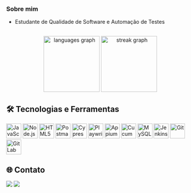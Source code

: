 ### Sobre mim

- Estudante de Qualidade de Software e Automação de Testes


##
    
<div align="center">
  <img src="https://github-readme-stats.vercel.app/api/top-langs?username=juniorslx&locale=pt-br&hide_title=false&layout=compact&card_width=320&langs_count=5&theme=dark&hide_border=true&order=2" height="150" alt="languages graph"  />
  <img src="https://streak-stats.demolab.com?user=juniorslx&locale=pt-br&mode=daily&theme=dark&hide_border=true&border_radius=5&date_format=j%20M%5B%20Y%5D&order=3" height="150" alt="streak graph"  />
</div>



## 🛠️  Tecnologias e Ferramentas
<p align="left"> <img src="https://cdn.simpleicons.org/javascript/F7DF1E" alt="JavaScript" height="40" title="JavaScript" /> <img src="https://cdn.simpleicons.org/node.js/339933" alt="Node.js" height="40" title="Node.js" /> <img src="https://cdn.jsdelivr.net/gh/devicons/devicon/icons/html5/html5-original.svg" alt="HTML5" height="40" title="HTML5" /> <img src="https://cdn.simpleicons.org/postman/FF6C37" alt="Postman" height="40" title="Postman" /> <img src="https://cdn.simpleicons.org/cypress/17202C" alt="Cypress" height="40" title="Cypress" /> <img src="https://playwright.dev/img/playwright-logo.svg" alt="Playwright" height="40" title="Playwright" /> <img src="https://cdn.simpleicons.org/appium/00BFFF" alt="Appium" height="40" title="Appium" /> <img src="https://cdn.simpleicons.org/cucumber/23D96C" alt="Cucumber" height="40" title="Cucumber" /> <img src="https://cdn.simpleicons.org/mysql/4479A1" alt="MySQL" height="40" title="MySQL" /> <img src="https://cdn.simpleicons.org/jenkins/D24939" alt="Jenkins" height="40" title="Jenkins" /> <img src="https://cdn.simpleicons.org/git/F05032" alt="Git" height="40" title="Git" /> <img src="https://cdn.simpleicons.org/gitlab/FCA121" alt="GitLab" height="40" title="GitLab" /> </p>


</div>


## 🌐 Contato
<div>
  <a href="mailto:juniorslx77@gmail.com" target="_blank" rel="noopener noreferrer"><img src="https://img.shields.io/badge/Email-404040?style=for-the-badge&logo=gmail&logoColor=red"></a>
  <a href="https://www.linkedin.com/in/wjuniorslx/" target="_blank" rel="noopener noreferrer"><img src="https://img.shields.io/badge/LinkedIn-0077B5?style=for-the-badge&logo=linkedin&logoColor=white"></a>
</div>
